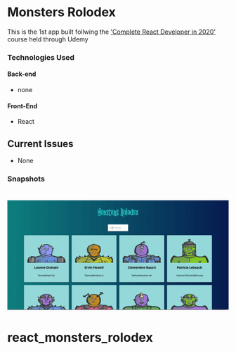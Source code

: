 # Monsters Rolodex
This is the 1st app built follwing the ['Complete React Developer in 2020'](https://www.youtube.com/watch?v=7CqJlxBYj-M) course held through Udemy 

### Technologies Used
#### Back-end
* none


#### Front-End
* React


## Current Issues
* None 

### Snapshots

![](monsters_react_demo.gif)
=======
# react_monsters_rolodex

